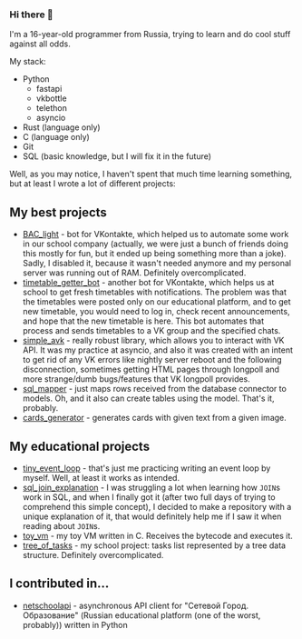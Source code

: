 ### Hi there 👋

I'm a 16-year-old programmer from Russia, trying to learn and do cool stuff against all odds.

My stack:
* Python
    - fastapi
    - vkbottle
    - telethon
    - asyncio
* Rust (language only)
* C (language only)
* Git
* SQL (basic knowledge, but I will fix it in the future)

Well, as you may notice, I haven't spent that much time learning something, but at least I wrote a lot of different projects:

## My best projects

* [BAC_light](https://github.com/megahomyak/BAC_light) - bot for VKontakte, which helped us to automate some work in our school company (actually, we were just a bunch of friends doing this mostly for fun, but it ended up being something more than a joke). Sadly, I disabled it, because it wasn't needed anymore and my personal server was running out of RAM. Definitely overcomplicated.
* [timetable_getter_bot](https://github.com/megahomyak/timetable_getter_bot) - another bot for VKontakte, which helps us at school to get fresh timetables with notifications. The problem was that the timetables were posted only on our educational platform, and to get new timetable, you would need to log in, check recent announcements, and hope that the new timetable is here. This bot automates that process and sends timetables to a VK group and the specified chats.
* [simple_avk](https://github.com/megahomyak/simple_avk) - really robust library, which allows you to interact with VK API. It was my practice at asyncio, and also it was created with an intent to get rid of any VK errors like nightly server reboot and the following disconnection, sometimes getting HTML pages through longpoll and more strange/dumb bugs/features that VK longpoll provides.
* [sql_mapper](https://github.com/megahomyak/sql_mapper) - just maps rows received from the database connector to models. Oh, and it also can create tables using the model. That's it, probably.
* [cards_generator](https://github.com/megahomyak/cards_generator) - generates cards with given text from a given image.

## My educational projects

* [tiny_event_loop](https://github.com/megahomyak/tiny_event_loop) - that's just me practicing writing an event loop by myself. Well, at least it works as intended.
* [sql_join_explanation](https://github.com/megahomyak/sql_join_explanation) - I was struggling a lot when learning how `JOIN`s work in SQL, and when I finally got it (after two full days of trying to comprehend this simple concept), I decided to make a repository with a unique explanation of it, that would definitely help me if I saw it when reading about `JOIN`s.
* [toy_vm](https://github.com/megahomyak/toy_vm) - my toy VM written in C. Receives the bytecode and executes it.
* [tree_of_tasks](https://github.com/megahomyak/tree_of_tasks) - my school project: tasks list represented by a tree data structure. Definitely overcomplicated.

## I contributed in...

* [netschoolapi](https://github.com/nm17/netschoolapi) - asynchronous API client for "Сетевой Город. Образование" (Russian educational platform (one of the worst, probably)) written in Python
